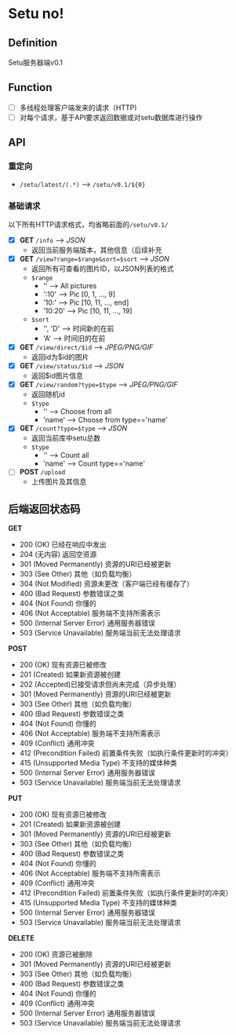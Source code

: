 # Setu no!

## Definition

Setu服务器端v0.1

## Function

- [ ] 多线程处理客户端发来的请求（HTTP)
- [ ] 对每个请求，基于API要求返回数据或对setu数据库进行操作

## API

### 重定向

- `/setu/latest/(.*)` --> `/setu/v0.1/${0}`

### 基础请求

以下所有HTTP请求格式，均省略前面的`/setu/v0.1/`

- [x] **GET** `/info` --> *JSON*
  - 返回当前服务端版本，其他信息（后续补充
- [x] **GET** `/view?range=$range&sort=$sort` --> *JSON*
  - 返回所有可查看的图片ID，以JSON列表的格式
  - `$range` 
    - '' --> All pictures
    - ':10' --> Pic [0, 1, ..., 9]
    - '10:' --> Pic [10, 11, ..., end]
    - '10:20' --> Pic [10, 11, ..., 19]
  - `$sort`
    - '', 'D' --> 时间新的在前
    - 'A' --> 时间旧的在前
- [x] **GET** `/view/direct/$id` --> *JPEG/PNG/GIF*
  - 返回id为$id的图片
- [x] **GET** `/view/status/$id` --> *JSON*
  - 返回$id图片信息
- [x] **GET** `/view/random?type=$type` --> *JPEG/PNG/GIF*
  - 返回随机id
  - `$type`
    - '' --> Choose from all
    - 'name' --> Choose from type=='name'
- [x] **GET** `/count?type=$type` --> *JSON*
  - 返回当前库中setu总数
  - `$type`
      - '' --> Count all
      - 'name' --> Count type=='name'
- [ ] **POST** `/upload`
  - 上传图片及其信息

## 后端返回状态码

**GET** 

- 200 (OK) 已经在响应中发出
- 204 (无内容) 返回空资源
- 301 (Moved Permanently) 资源的URI已经被更新
- 303 (See Other) 其他（如负载均衡）
- 304 (Not Modified) 资源未更改（客户端已经有缓存了）
- 400 (Bad Request) 参数错误之类
- 404 (Not Found) 你懂的
- 406 (Not Acceptable) 服务端不支持所需表示
- 500 (Internal Server Error) 通用服务器错误
- 503 (Service Unavailable) 服务端当前无法处理请求

**POST**

- 200 (OK) 现有资源已被修改
- 201 (Created) 如果新资源被创建
- 202 (Accepted)已接受请求但尚未完成（异步处理）
- 301 (Moved Permanently) 资源的URI已经被更新
- 303 (See Other) 其他（如负载均衡）
- 400 (Bad Request) 参数错误之类
- 404 (Not Found) 你懂的
- 406 (Not Acceptable) 服务端不支持所需表示
- 409 (Conflict) 通用冲突
- 412 (Precondition Failed) 前置条件失败（如执行条件更新时的冲突）
- 415 (Unsupported Media Type) 不支持的媒体种类
- 500 (Internal Server Error) 通用服务器错误
- 503 (Service Unavailable) 服务端当前无法处理请求

**PUT**

- 200 (OK) 现有资源已被修改
- 201 (Created) 如果新资源被创建
- 301 (Moved Permanently) 资源的URI已经被更新
- 303 (See Other) 其他（如负载均衡）
- 400 (Bad Request) 参数错误之类
- 404 (Not Found) 你懂的
- 406 (Not Acceptable) 服务端不支持所需表示
- 409 (Conflict) 通用冲突
- 412 (Precondition Failed) 前置条件失败（如执行条件更新时的冲突）
- 415 (Unsupported Media Type) 不支持的媒体种类
- 500 (Internal Server Error) 通用服务器错误
- 503 (Service Unavailable) 服务端当前无法处理请求

**DELETE**

- 200 (OK) 资源已被删除
- 301 (Moved Permanently) 资源的URI已经被更新
- 303 (See Other) 其他（如负载均衡）
- 400 (Bad Request) 参数错误之类
- 404 (Not Found) 你懂的
- 409 (Conflict) 通用冲突
- 500 (Internal Server Error) 通用服务器错误
- 503 (Service Unavailable) 服务端当前无法处理请求

